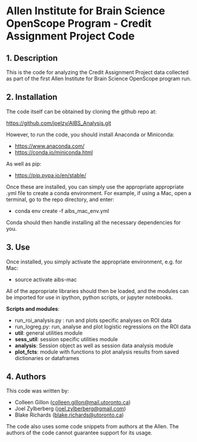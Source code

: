 # Allen Institute for Brain Science OpenScope Program - Credit Assignment Project Code

## 1. Description
This is the code for analyzing the Credit Assignment Project data collected as part
of the first Allen Institute for Brain Science OpenScope program run.

## 2. Installation
The code itself can be obtained by cloning the github repo at:

https://github.com/joelzy/AIBS_Analysis.git

However, to run the code, you should install Anaconda or Miniconda:

* https://www.anaconda.com/
* https://conda.io/miniconda.html

As well as pip:

* https://pip.pypa.io/en/stable/

Once these are installed, you can simply use the appropriate appropriate .yml 
file to create a conda environment. For example, if using a Mac, open a 
terminal, go to the repo directory, and enter:

* conda env create -f aibs_mac_env.yml

Conda should then handle installing all the necessary dependencies for you.

## 3. Use
Once installed, you simply activate the appropriate environment, e.g. for Mac:

* source activate aibs-mac

All of the appropriate libraries should then be loaded, and the modules can
be imported for use in ipython, python scripts, or jupyter notebooks.

**Scripts and modules**:
* run\_roi_analysis.py : run and plots specific analyses on ROI data
* run_logreg.py: run, analyse and plot logistic regressions on the ROI data
* **util**: general utilities module
* **sess_util**: session specific utilities module
* **analysis**: Session object as well as session data analysis module
* **plot_fcts**: module with functions to plot analysis results from saved dictionaries or dataframes 

## 4. Authors
This code was written by:

* Colleen Gillon  (colleen.gillon@mail.utoronto.ca)
* Joel Zylberberg (joel.zylberberg@gmail.com)
* Blake Richards  (blake.richards@utoronto.ca)

The code also uses some code snippets from authors at the Allen. The authors
of the code cannot guarantee support for its usage.
